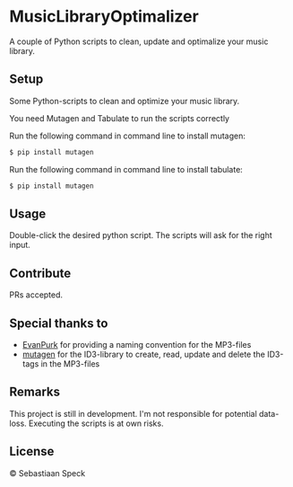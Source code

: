 # MusicLibraryOptimalizer

A couple of Python scripts to clean, update and optimalize your music library.

## Setup

Some Python-scripts to clean and optimize your music library.

You need Mutagen and Tabulate to run the scripts correctly

Run the following command in command line to install mutagen:
```sh
$ pip install mutagen
```

Run the following command in command line to install tabulate:
```sh
$ pip install mutagen
```

## Usage

Double-click the desired python script. The scripts will ask for the right input.

## Contribute

PRs accepted.

## Special thanks to
- [EvanPurk](https://gist.github.com/EvanPurkhiser/10729815) for providing a naming convention for the MP3-files
- [mutagen](https://mutagen.readthedocs.io/en/latest/) for the ID3-library to create, read, update and delete the ID3-tags in the MP3-files

## Remarks
This project is still in development. I'm not responsible for potential data-loss. Executing the scripts is at own risks.

## License

© Sebastiaan Speck
